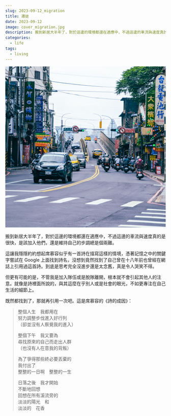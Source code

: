 ```yaml
---
slug: 2023-09-12_migration
title: 遷徙
date: 2023-09-12
image: cover_migration.jpg
description: 搬到新居大半年了，對於這邊的環境都還在適應中，不過這邊的車流與速度真的是很快，是該加入他們，還是維持自己的步調總是個兩難。
categories:
  - life
tags:
  - living
---
```


![車流](./cover_migration.jpg)

搬到新居大半年了，對於這邊的環境都還在適應中，不過這邊的車流與速度真的是很快，是該加入他們，還是維持自己的步調總是個兩難。

這讓我隱隱約約想起席慕容似乎有一首詩在描寫這樣的情境，憑著記憶之中的關鍵字嘗試在 Google 上面找到詩名，沒想到竟然找到了自己曾在十八年前也曾經在網誌上引用過這首詩。到底是思考完全沒進步還是太念舊，真是令人哭笑不得。

但更有可能的是，不管我是加入隊伍或是脫隊離開，根本就不會引起其他人的注意。就像是詩裡面所說的，與其這麼在乎別人或是社會的眼光，不如更專注在自己生活的細節上。

既然都找到了，那就再引用一次吧。這是席慕容的《詩的成因》：


> 整個人生　我都用在  
> 努力調整步伐進入好行列  
> （卻並沒有人察覺我的進入）  
>   
> 整個下午　我又要為  
> 尋找原來的自己而走出人群  
> （也沒有人在意我的背叛）  
>   
> 為了爭得那些終必要丟棄的  
> 我付出了  
> 整整的一日啊　整整的一生  
>   
> 日落之後　我才開始  
> 不斷地回想  
> 回想在所有溪流旁的  
> 淡淡的陽光　和  
> 淡淡的　花香
